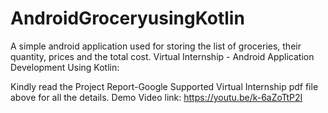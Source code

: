 # AndroidGroceryusingKotlin
A simple android application used for storing the list of groceries, their quantity, prices and the total cost.
Virtual Internship - Android Application Development Using Kotlin:

Kindly read the Project Report-Google Supported Virtual Internship pdf file above for all the details. Demo Video link: https://youtu.be/k-6aZoTtP2I
